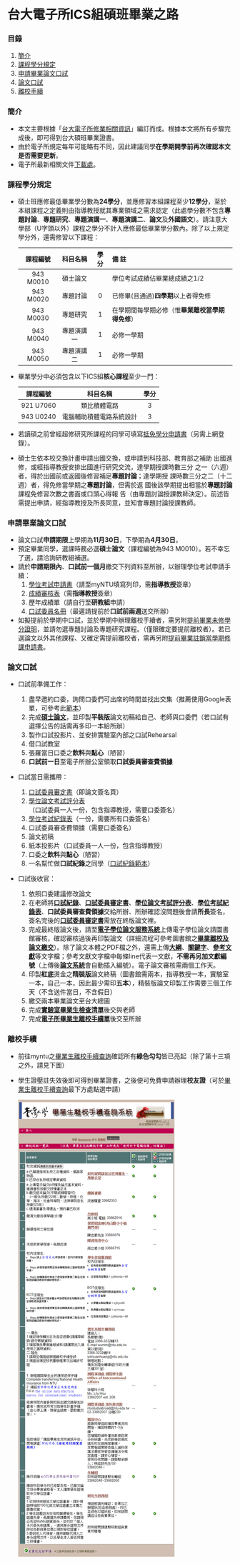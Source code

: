 # 台大電子所ICS組碩班畢業之路

### 目錄
1. [簡介](#簡介)
1. [課程學分規定](#課程學分規定)
1. [申請畢業論文口試](#申請畢業論文口試)
1. [論文口試](#論文口試)
1. [離校手續](#離校手續)

### 簡介
* 本文主要根據「[台大電子所修業相關資訊](http://www.giee.ntu.edu.tw/portal/student_lect.php)」編訂而成。根據本文將所有步驟完成後，即可得到台大碩班畢業證書。
* 由於電子所規定每年可能略有不同，因此建議同學**在學期開學前再次確認本文是否需要更新**。
* 電子所最新相關文件[下載處](http://cc.ee.ntu.edu.tw/~giee/announce/download.htm)。

### 課程學分規定
* 碩士班應修最低畢業學分數為**24學分**，並應修習本組課程至少**12學分**，至於本組課程之定義則由指導教授就其專業領域之需求認定（此處學分數不包含**專題討論**、**專題研究**、**專題演講一**、**專題演講二**、**論文**及**外國語文**）。請注意大學部（U字頭以外）課程之學分不計入應修最低畢業學分數內。除了以上規定學分外，還需修習以下課程：

    | 課程編號  |  科目名稱  | 學分 |                    備  註                        |
    |:---------:|:----------:|:----:|--------------------------------------------------|
    | 943 M0010 |  碩士論文  |      | 學位考試成績佔畢業總成績之1/2                    |
    | 943 M0020 |  專題討論  |   0  | 已修畢(且通過)**四學期**以上者得免修             |
    | 943 M0030 |  專題研究  |   1  | 在學期間每學期必修（惟**畢業離校當學期得免修**） |
    | 943 M0040 | 專題演講一 |   1  | 必修一學期                                       |
    | 943 M0050 | 專題演講二 |   1  | 必修一學期                                       |

* 畢業學分中必須包含以下ICS組**核心課程**至少一門：

    | 課程編號  | 科目名稱                  | 學分 |
    |:---------:|:-------------------------:|:----:|
    | 921 U7060 | 類比積體電路              | 3    |
    | 943 U0240 | 電腦輔助積體電路系統設計  | 3    |
    
* 若讀碩之前曾經超修研究所課程的同學可填寫[抵免學分申請書](http://cc.ee.ntu.edu.tw/~giee/announce/download/c21_waive.doc)（另需上網登錄）。
    
* 碩士生依本校交換計畫申請出國交換，或申請到科技部、教育部之補助 出國進修，或經指導教授安排出國進行研究交流，達學期授課時數三分 之一（六週）者，得於出國前或返國後修習補足**專題討論**；達學期授 課時數三分之二（十二週）者，得免修當學期之**專題討論**，但需於返 國後該學期提出相當於**專題討論**課程免修習次數之書面或口頭心得報 告（由專題討論授課教師決定）。前述皆需提出申請，經指導教授及所長同意，並知會專題討論授課教師。

### 申請畢業論文口試
* 論文口試**申請期限**上學期為**11月30日**，下學期為**4月30日**。
* 預定畢業同學，選課時務必選**碩士論文**（課程編號為943 M0010）。若不幸忘了選，請洽詢研教組補選。
* 請於**申請期限內**、**口試前一個月**繳交下列資料至所辦，以辦理學位考試申請手續：
    1. [學位考試申請書](http://my.ntu.edu.tw/)（請至myNTU填寫列印，需**指導教授**簽章）
    1. [成績審核表](http://cc.ee.ntu.edu.tw/~giee/announce/download/g01_check_ms.doc)（需**指導教授**簽章）
    1. 歷年成績單（請自行至**研教組**申請）
    1. [口試委員名冊](http://cc.ee.ntu.edu.tw/~giee/announce/download/g02_committee_ms.doc)（最遲請提前於**口試前兩週**送交所辦）
* 如擬提前於學期中口試，並於學期中辦理離校手續者，需另附[提前畢業未修學分證明](http://gra103.aca.ntu.edu.tw/gra2007/gra/tienn/%E5%AD%B8%E4%BD%8D%E8%80%83%E8%A9%A6%E8%A1%A8%E5%86%8A/GRANOCREDIT.doc)，並請勿選專題討論及專題研究課程。（僅限確定要提前離校者）。若已選論文以外其他課程、又確定需提前離校者，需再另附[提前畢業註銷當學期修課申請書](http://gra103.aca.ntu.edu.tw/gra2007/gra/wu/delcurcou.doc)。

### 論文口試
* 口試前準備工作：
    1. 盡早邀約口委，詢問口委們可出席的時間並找出交集（推薦使用Google表單，可參考此[範本](https://goo.gl/forms/G67tAkNh5BzhgggY2)）
    1. 完成[**碩士論文**](https://github.com/mediaic/NTU_MS_Thesis)，並印製**平裝版**論文初稿給自己、老師與口委們（若口試有選擇公告的話需再多印一本給所辦）
    1. 製作口試投影片、並安排實驗室內部之口試Rehearsal
    1. 借口試教室
    1. 張羅當日口委之**飲料**與**點心**（陋習）
    1. **口試前一日**至電子所辦公室領取**口試委員審查費領據**
    
* 口試當日需攜帶：
    1. [口試委員審定書](https://github.com/mediaic/NTU_MS_Thesis/raw/master/doc/Approval.docx)（即論文簽名頁）
    1. [學位論文考試評分表](http://cc.ee.ntu.edu.tw/~giee/announce/download/g03_thesis%20grade.doc)（口試委員一人一份，包含指導教授，需要口委簽名）
    1. [學位考試紀錄表](http://cc.ee.ntu.edu.tw/~giee/announce/download/g03_oral%20record.doc)（一份，需要所有口委簽名）
    1. 口試委員審查費領據（需要口委簽名）
    1. 論文初稿
    1. 紙本投影片（口試委員一人一份，包含指導教授）
    1. 口委之**飲料**與**點心**（陋習）
    1. 一名幫忙做**口試紀錄**之同學（[口試紀錄範本](./doc/defense_record.docx)）

* 口試後收官：
    1. 依照口委建議修改論文
    1. 在老師將[**口試紀錄**](./doc/defense_record.docx)、[**口試委員審定書**](https://github.com/mediaic/NTU_PhD_Dissertation/raw/master/doc/Approval.docx)、[**學位論文考試評分表**](http://cc.ee.ntu.edu.tw/~giee/announce/download/g03_thesis%20grade.doc)、[**學位考試紀錄表**](http://cc.ee.ntu.edu.tw/~giee/announce/download/g03_oral%20record.doc)、**口試委員審查費領據**交給所辦、所辦確認沒問題後會請**所長**簽名，簽名完後的[**口試委員審定書**](https://github.com/mediaic/NTU_PhD_Dissertation/raw/master/doc/Approval.docx)需放在終版論文裡。
    1. 完成最終版論文後，請至[**電子學位論文服務系統**](http://etds.lib.ntu.edu.tw/etdsystem/submit/submitLogin)上傳電子學位論文請圖書館審核，確認審核過後再印製論文（詳細流程可參考圖書館之[**畢業離校及論文繳交**](http://www.lib.ntu.edu.tw/node/103)）。除了論文本體之PDF檔之外，還需上傳[**大綱**](./doc/Outline.txt)、[**關鍵字**](./doc/Keyword.txt)、[**參考文獻**](./doc/Reference.txt)等文字檔；參考文獻文字檔中每條line代表一文獻，**不需再另加文獻編號**（上傳後[**論文系統**](http://www.airitilibrary.com/Search/alThesisbrowse?FirstID=U0001&type=Dissertations&changeColor=CU0001)會自動插入編號）。電子論文審核需兩個工作天。
    1. 印製**紅底**燙金之**精裝版**論文終稿（圖書館需兩本，指導教授一本，實驗室一本，自己一本，因此最少需印**五本**），精裝版論文印製工作需要三個工作天（不含送件當日，不含假日）
    1. 繳交兩本畢業論文至台大總圖
    1. 完成[**實驗室畢業生檢查清單**](./doc/mediaic_check_list.docx)後交與老師
    1. 完成[**電子所畢業生離校手續單**](http://cc.ee.ntu.edu.tw/~giee/announce/download/g21_leave.doc)後交至所辦
    
### 離校手續
* 前往myntu之[畢業生離校手續查詢](https://my.ntu.edu.tw/StudLeave/Login.aspx)確認所有**綠色勾勾**皆已亮起（除了第十三項之外，請見下圖）
* 學生證壓註失效後即可得到畢業證書，之後便可免費申請辦理**校友證**（可於[畢業生離校手續查詢](https://my.ntu.edu.tw/StudLeave/Login.aspx)最下方處點選申請）

    ![](./image/01.png)

